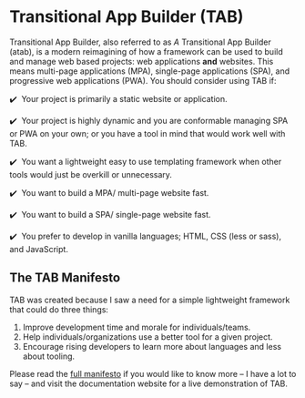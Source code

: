 # Transitional App Builder (TAB)
Transitional App Builder, also referred to as *A* Transitional App Builder (atab), is a modern reimagining of how a framework can be used to build and manage web based projects: web applications **and** websites. This means multi-page applications (MPA), single-page applications (SPA), and progressive web applications (PWA). You should consider using TAB if:

:heavy_check_mark:&nbsp; Your project is primarily a static website or application.

:heavy_check_mark:&nbsp; Your project is highly dynamic and you are conformable managing SPA or PWA on your own; or you have a tool in mind that would work well with TAB.

:heavy_check_mark:&nbsp; You want a lightweight easy to use templating framework when other tools would just be overkill or unnecessary.

:heavy_check_mark:&nbsp; You want to build a MPA/ multi-page website fast.

:heavy_check_mark:&nbsp; You want to build a SPA/ single-page website fast.

:heavy_check_mark:&nbsp; You prefer to develop in vanilla languages; HTML, CSS (less or sass), and JavaScript.

## The TAB Manifesto
TAB was created because I saw a need for a simple lightweight framework that could do three things:

1. Improve development time and morale for individuals/teams.
2. Help individuals/organizations use a better tool for a given project.
3. Encourage rising developers to learn more about languages and less about tooling.

Please read the [full manifesto](MANIFESTO.md) if you would like to know more &ndash; I have a lot to say &ndash; and visit the documentation website for a live demonstration of TAB.